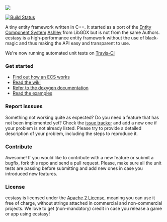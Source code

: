 ![](http://lusito.github.io/ecstasy/ecstasy.png)

[![Build Status](https://travis-ci.org/Lusito/ecstasy.svg?branch=develop)](https://travis-ci.org/Lusito/ecstasy)

A tiny entity framework written in C++. It started as a port of the [Entity Component System](http://www.gamedev.net/page/resources/_/technical/game-programming/understanding-component-entity-systems-r3013) [Ashley](http://github.com/libgdx/ashley/)
from LibGDX but is not from the same Authors. ecstasy is a high-performance
entity framework  without the use of black-magic and thus making the API easy
and transparent to use.

We're now running automated unit tests on [Travis-CI](https://travis-ci.org/)

### Get started

* [Find out how an ECS works](http://www.gamedev.net/page/resources/_/technical/game-programming/understanding-component-entity-systems-r3013)
* [Read the wiki](https://github.com/Lusito/ecstasy/wiki)
* [Refer to the doxygen documentation](http://lusito.github.io/ecstasy/annotated.html)
* [Read the examples](https://github.com/Lusito/ecstasy/tree/develop/tests)

### Report isssues

Something not working quite as expected? Do you need a feature that has not been implemented yet? Check the [issue tracker](https://github.com/Lusito/ecstasy/issues) and add a new one if your problem is not already listed. Please try to provide a detailed description of your problem, including the steps to reproduce it.

### Contribute

Awesome! If you would like to contribute with a new feature or submit a bugfix, fork this repo and send a pull request. Please, make sure all the unit tests are passing before submitting and add new ones in case you introduced new features.

### License

ecstasy is licensed under the [Apache 2 License](https://github.com/Lusito/ecstasy/blob/master/LICENSE), meaning you
can use it free of charge, without strings attached in commercial and non-commercial projects. We love to
get (non-mandatory) credit in case you release a game or app using ecstasy!
